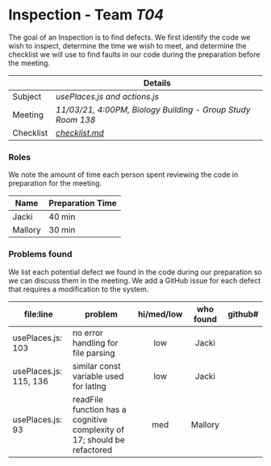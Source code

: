 # Inspection - Team *T04* 

The goal of an Inspection is to find defects.
We first identify the code we wish to inspect, determine the time we wish to meet, and determine the checklist we will use to find faults in our code during the preparation before the meeting.

|  | Details |
| ----- | ----- |
| Subject | *usePlaces.js and actions.js* |
| Meeting | *11/03/21, 4:00PM, Biology Building - Group Study Room 138* |
| Checklist | *[checklist.md](https://github.com/CSU-CS-314-Fall-2021/t04/blob/main/reports/checklist.md)* |

### Roles

We note the amount of time each person spent reviewing the code in preparation for the meeting.

| Name | Preparation Time |
| ---- | ---- |
| Jacki | 40 min |
| Mallory | 30 min |


### Problems found

We list each potential defect we found in the code during our preparation so we can discuss them in the meeting.
We add a GitHub issue for each defect that requires a modification to the system.

| file:line | problem | hi/med/low | who found | github#  |
| --- | --- | :---: | :---: | --- |
| usePlaces.js: 103 | no error handling for file parsing | low | Jacki | |
| usePlaces.js: 115, 136 | similar const variable used for latlng | low | Jacki | |
| usePlaces.js: 93 | readFile function has a cognitive complexity of 17; should be refactored | med | Mallory | |
